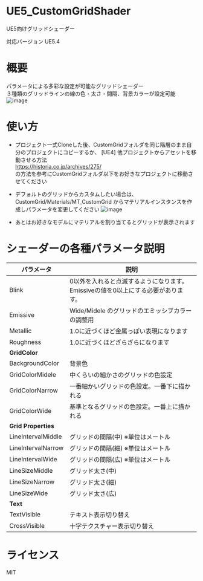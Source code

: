 # UE5_CustomGridShader
UE5向けグリッドシェーダー 

対応バージョン UE5.4

# 概要
パラメータによる多彩な設定が可能なグリッドシェーダー  
３種類のグリッドラインの線の色・太さ・間隔、背景カラーが設定可能  
![image](https://github.com/user-attachments/assets/820ba998-fe3f-4b73-9529-2ced8e6a5f55)

# 使い方

* プロジェクト一式Cloneした後、CustomGridフォルダを同じ階層のまま自分のプロジェクトにコピーするか、
[UE4] 他プロジェクトからアセットを移動させる方法  
https://historia.co.jp/archives/275/  
の方法を参考にCustomGridフォルダ以下をお好きなプロジェクトに移動させてください

* デフォルトのグリッドからカスタムしたい場合は、CustomGrid/Materials/MT_CustomGrid からマテリアルインスタンスを作成しパラメータを変更してください
![image](https://github.com/user-attachments/assets/e8d1f8cf-639f-46ca-8568-3d4e6a21994e)



* あとはお好きなモデルにマテリアルを割り当てるとグリッドが表示されます

# シェーダーの各種パラメータ説明

| パラメータ | 説明 |
| ------------- | ------------- |
| Blink  | 0以外を入れると点滅するようになります。Emissiveの値を0以上にする必要があります。 |
| Emissive    | Wide/Midele のグリッドのエミッシブカラーの調整用 |
| Metallic  | 1.0に近づくほど金属っぽい表現になります |
| Roughness  | 1.0に近づくほどざらざらになります |
| **GridColor** |  |
| BackgroundColor  | 背景色  |
| GridColorMidele  | 中くらいの細かさのグリッドの色設定 |
| GridColorNarrow  | 一番細かいグリッドの色設定。一番下に描かれる |
| GridColorWide    | 基準となるグリッドの色設定。一番上に描かれる |
| **Grid Properties** |  |
| LineIntervalMiddle  | グリッドの間隔(中) ※単位はメートル|
| LineIntervalNarrow  | グリッドの間隔(細) ※単位はメートル|
| LineIntervalWide  | グリッドの間隔(広)   ※単位はメートル|
| LineSizeMiddle  | グリッド太さ(中) |
| LineSizeNarrow  | グリッド太さ(細) |
| LineSizeWide  | グリッド太さ(広) |
| **Text** |  |
| TextVisible  | テキスト表示切り替え |
| CrossVisible  | 十字テクスチャー表示切り替え |

# ライセンス

MIT
